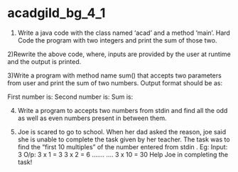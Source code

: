 # acadgild_bg_4_1

1) Write a java code with the class named ‘acad’ and a method ‘main’. Hard Code the program
with two integers and print the sum of those two.

2)Rewrite the above code, where, inputs are provided by the user at runtime and the output is
printed.

3)Write a program with method name sum() that accepts two parameters from user and print
the sum of two numbers. Output format should be as:

First number is:
Second number is:
Sum is:

4) Write a program to accepts two numbers from stdin and find all the odd as well as even
numbers present in between them.

5) Joe is scared to go to school. When her dad asked the reason, joe said she is unable to
complete the task given by her teacher. The task was to find the “first 10 multiples” of the
number entered from stdin . Eg:
Input: 3
O/p:
3 x 1 = 3
3 x 2 = 6
.......
....
3 x 10 = 30
Help Joe in completing the task!


